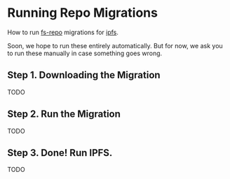 # Running Repo Migrations

How to run [fs-repo](https://github.com/ipfs/specs/tree/master/repo/fs-repo) migrations for [ipfs](https://github.com/ipfs/ipfs).

Soon, we hope to run these entirely automatically. But for now, we ask you to run these manually in case something goes wrong.

## Step 1. Downloading the Migration

TODO

## Step 2. Run the Migration

TODO

## Step 3. Done! Run IPFS.

TODO
